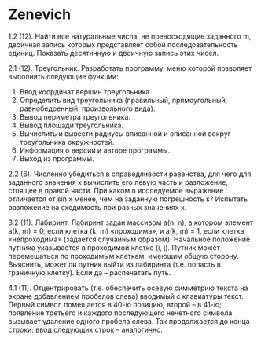 # Zenevich
1.2 (12). Найти все натуральные числа, не превосходящие заданного m,
двоичная запись которых представляет собой последовательность
единиц. Показать десятичную и двоичную запись этих чисел. 

2.1 (12). Треугольник. Разработать программу, меню которой позволяет
выполнить следующие функции:
1. Ввод координат вершин треугольника.
2. Определить вид треугольника (правильный, прямоугольный,
равнобедренный, произвольного вида).
3. Вывод периметра треугольника.
4. Вывод площади треугольника.
5. Вычислить и вывести радиусы вписанной и описанной вокруг
треугольника окружностей.
6. Информация о версии и авторе программы.
7. Выход из программы. 

2.2 (6).
Численно убедиться в справедливости равенства, для чего для
заданного значения х вычислить его левую часть и разложение,
стоящее в правой части. При каком n исследуемое выражение
отличается от sin x менее, чем на заданную погрешность ε?
Испытать разложение на сходимость при разных значениях х.

3.2 (11). Лабиринт. Лабиринт задан массивом a(n, n), в котором элемент a(k,
m) = 0, если клетка (k, m) «проходима», и a(k, m) = 1, если клетка
«непроходима» (задается случайным образом). Начальное
положение путника указывается в проходимой клетке (i, j). Путник
может перемещаться по проходимым клеткам, имеющим общую
сторону. Выяснить, может ли путник выйти из лабиринта (т.е.
попасть в граничную клетку). Если да – распечатать путь.

4.1 (11). Отцентрировать (т.е. обеспечить осевую симметрию текста на
экране добавлением пробелов слева) вводимый с клавиатуры текст.
Первый символ помещается в 40-ю позицию; второй – в 41-ю;
появление третьего и каждого последующего нечетного символа
вызывает удаление одного пробела слева. Так продолжается до
конца строки; ввод следующих строк – аналогично.

